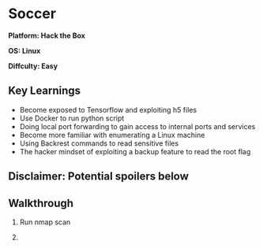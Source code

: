 # Soccer

**Platform: Hack the Box**

**OS: Linux**

**Diffculty: Easy**


## Key Learnings

- Become exposed to Tensorflow and exploiting h5 files
- Use Docker to run python script
- Doing local port forwarding to gain access to internal ports and services
- Become more familiar with enumerating a Linux machine
- Using Backrest commands to read sensitive files
- The hacker mindset of exploiting a backup feature to read the root flag


## **Disclaimer: Potential spoilers below**


## Walkthrough

1. Run nmap scan

2. 
